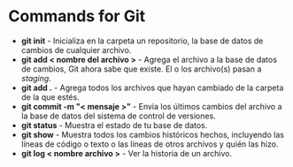 # Commands for Git

- **git init** - Inicializa en la carpeta un repositorio, la base de datos de cambios de cualquier archivo.
- **git add < nombre del archivo >** - Agrega el archivo a la base de datos de cambios, Git ahora sabe que existe. El o los archivo(s) pasan a *staging*.
- **git add .** - Agrega todos los archivos que hayan cambiado de la carpeta de la que estés.
- **git commit -m "< mensaje >"** - Envía los últimos cambios del archivo a la base de datos del sistema de control de versiones.
- **git status** - Muestra el estado de tu base de datos.
- **git show** - Muestra todos los cambios históricos hechos, incluyendo las líneas de código o texto o las lineas de otros archivos y quién las hizo.
- **git log < nombre archivo >** - Ver la historia de un archivo.
